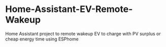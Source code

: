 # Home-Assistant-EV-Remote-Wakeup
Home Assistant project to remote wakeup EV to charge with PV surplus or cheap energy time using ESPhome

